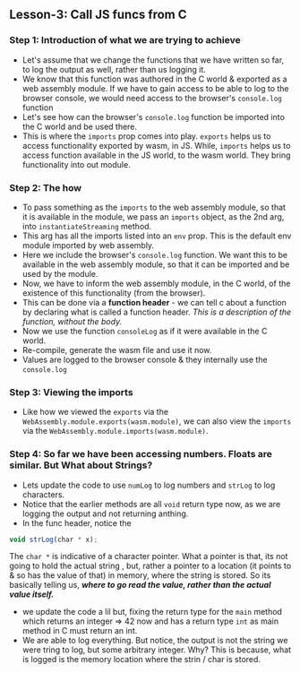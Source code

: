 ## Lesson-3: Call JS funcs from C

### Step 1: Introduction of what we are trying to achieve
- Let's assume that we change the functions that we have written so far, to log the output as well, rather than us logging it.
- We know that this function was authored in the C world & exported as a web assembly module. If we have to gain access to be able to log to the browser console, we would need access to the browser's `console.log` function
- Let's see how can the browser's `console.log` function be imported into the C world and be used there.
- This is where the `imports` prop comes into play. `exports` helps us to access functionality exported by wasm, in JS. While, `imports` helps us to access function available in the JS world, to the wasm world. They bring functionality into out module.

### Step 2: The how
- To pass something as the `imports` to the web assembly module, so that it is available in the module, we pass an `imports` object, as the 2nd arg, into `instantiateStreaming` method.
- This arg has all the imports listed into an `env` prop. This is the default env module imported by web assembly.
- Here we include the browser's `console.log` function. We want this to be available in the web assembly module, so that it can be imported and be used by the module.
- Now, we have to inform the web assembly module, in the C world, of the existence of this functionality (from the browser).
- This can be done via a **function header** - we can tell c about a function by declaring what is called a function header. _This is a description of the function, without the body._
- Now we use the function `consoleLog` as if it were available in the C world.
- Re-compile, generate the wasm file and use it now.
- Values are logged to the browser console & they internally use the `console.log`

### Step 3: Viewing the imports
- Like how we viewed the `exports` via the `WebAssembly.module.exports(wasm.module)`, we can also view the `imports` via the `WebAssembly.module.imports(wasm.module)`.

### Step 4: So far we have been accessing numbers. Floats are similar. But What about Strings?
- Lets update the code to use `numLog` to log numbers and `strLog` to log characters.
- Notice that the earlier methods are all `void` return type now, as we are logging the output and not returning anthing.
- In the func header, notice the 
```js
void strLog(char * x);
```
The `char *` is indicative of a character pointer. What a pointer is that, its not going to hold the actual string , but, rather a pointer to a location (it points to & so has the value of that) in memory, where the string is stored. So its basically telling us, **_where to go read the value, rather than the actual value itself._**
- we update the code a lil but, fixing the return type for the `main` method which returns an integer => 42 now and has a return type `int` as main method in C must return an int.
- We are able to log everything. But notice, the output is not the string we were tring to log, but some arbitrary integer. Why? This is because, what is logged is the memory location where the strin / char is stored.